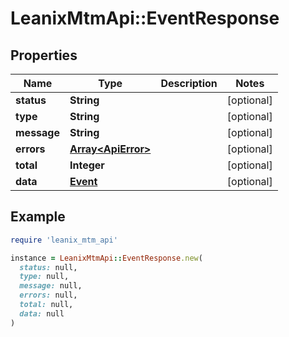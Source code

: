 # LeanixMtmApi::EventResponse

## Properties

| Name | Type | Description | Notes |
| ---- | ---- | ----------- | ----- |
| **status** | **String** |  | [optional] |
| **type** | **String** |  | [optional] |
| **message** | **String** |  | [optional] |
| **errors** | [**Array&lt;ApiError&gt;**](ApiError.md) |  | [optional] |
| **total** | **Integer** |  | [optional] |
| **data** | [**Event**](Event.md) |  | [optional] |

## Example

```ruby
require 'leanix_mtm_api'

instance = LeanixMtmApi::EventResponse.new(
  status: null,
  type: null,
  message: null,
  errors: null,
  total: null,
  data: null
)
```

